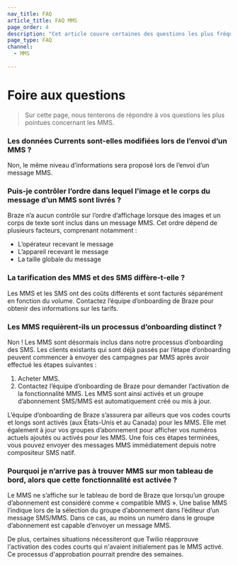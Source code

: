 ```yaml
---
nav_title: FAQ
article_title: FAQ MMS
page_order: 4
description: "Cet article couvre certaines des questions les plus fréquemment posées sur les MMS."
page_type: FAQ
channel:
  - MMS
  
---
```


# Foire aux questions

> Sur cette page, nous tenterons de répondre à vos questions les plus pointues concernant les MMS.

### Les données Currents sont-elles modifiées lors de l’envoi d’un MMS ?

Non, le même niveau d’informations sera proposé lors de l’envoi d’un message MMS.

### Puis-je contrôler l’ordre dans lequel l’image et le corps du message d’un MMS sont livrés ?

Braze n’a aucun contrôle sur l’ordre d’affichage lorsque des images et un corps de texte sont inclus dans un message MMS. Cet ordre dépend de plusieurs facteurs, comprenant notamment :

- L’opérateur recevant le message
- L’appareil recevant le message
- La taille globale du message

### La tarification des MMS et des SMS diffère-t-elle ?

Les MMS et les SMS ont des coûts différents et sont facturés séparément en fonction du volume. Contactez l’équipe d’onboarding de Braze pour obtenir des informations sur les tarifs.

### Les MMS requièrent-ils un processus d’onboarding distinct ?

Non ! Les MMS sont désormais inclus dans notre processus d’onboarding des SMS. Les clients existants qui sont déjà passés par l’étape d’onboarding peuvent commencer à envoyer des campagnes par MMS après avoir effectué les étapes suivantes :

1. Acheter MMS.
2. Contactez l’équipe d’onboarding de Braze pour demander l’activation de la fonctionnalité MMS. Les MMS sont ainsi activés et un groupe d’abonnement SMS/MMS est automatiquement créé ou mis à jour.

L’équipe d’onboarding de Braze s’assurera par ailleurs que vos codes courts et longs sont activés (aux États-Unis et au Canada) pour les MMS. Elle met également à jour vos groupes d’abonnement pour afficher vos numéros actuels ajoutés ou activés pour les MMS. Une fois ces étapes terminées, vous pouvez envoyer des messages MMS immédiatement depuis notre compositeur SMS natif.

### Pourquoi je n’arrive pas à trouver MMS sur mon tableau de bord, alors que cette fonctionnalité est activée ?

Le MMS ne s’affiche sur le tableau de bord de Braze que lorsqu’un groupe d’abonnement est considéré comme « compatible MMS ». Une balise MMS l’indique lors de la sélection du groupe d’abonnement dans l’éditeur d’un message SMS/MMS. Dans ce cas, au moins un numéro dans le groupe d’abonnement est capable d’envoyer un message MMS.

De plus, certaines situations nécessiteront que Twilio réapprouve l'activation des codes courts qui n'avaient initialement pas le MMS activé. Ce processus d'approbation pourrait prendre des semaines.
